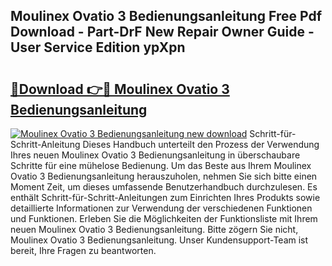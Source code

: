 ## Moulinex Ovatio 3 Bedienungsanleitung Free Pdf Download - Part-DrF New Repair Owner Guide - User Service Edition ypXpn

# <h2><a href="http://df5utz.blite.top/?on=Moulinex+Ovatio+3+Bedienungsanleitung">🔗Download 👉🔴 Moulinex Ovatio 3 Bedienungsanleitung</a></h2>

[![Moulinex Ovatio 3 Bedienungsanleitung new download](https://i.imgur.com/lujVjoI.png)](http://df5utz.blite.top/?on=Moulinex+Ovatio+3+Bedienungsanleitung)
Schritt-für-Schritt-Anleitung Dieses Handbuch unterteilt den Prozess der Verwendung Ihres neuen Moulinex Ovatio 3 Bedienungsanleitung in überschaubare Schritte für eine mühelose Bedienung. Um das Beste aus Ihrem Moulinex Ovatio 3 Bedienungsanleitung herauszuholen, nehmen Sie sich bitte einen Moment Zeit, um dieses umfassende Benutzerhandbuch durchzulesen. Es enthält Schritt-für-Schritt-Anleitungen zum Einrichten Ihres Produkts sowie detaillierte Informationen zur Verwendung der verschiedenen Funktionen und Funktionen. Erleben Sie die Möglichkeiten der Funktionsliste mit Ihrem neuen Moulinex Ovatio 3 Bedienungsanleitung. Bitte zögern Sie nicht, Moulinex Ovatio 3 Bedienungsanleitung. Unser Kundensupport-Team ist bereit, Ihre Fragen zu beantworten.
